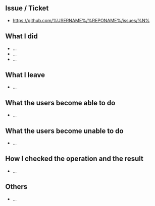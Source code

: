 ## Issue / Ticket

- https://github.com/%USERNAME%/%REPONAME%/issues/%N%

## What I did

- ...
- ...
- ...

## What I leave

- ...

## What the users become able to do

- ...

## What the users become unable to do

- ...

## How I checked the operation and the result

- ...

## Others

- ...
